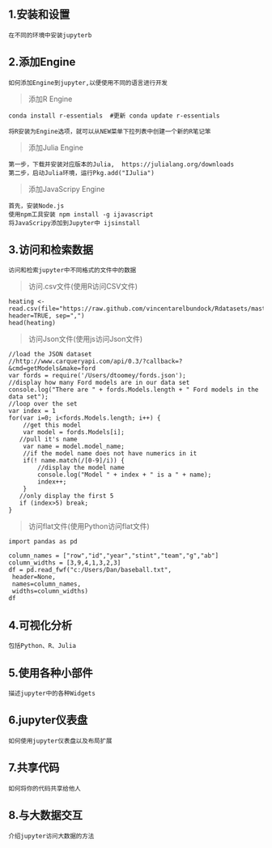 1.安装和设置  
--
```  
在不同的环境中安装jupyterb  
```  
2.添加Engine  
--  

```  
如何添加Engine到jupyter,以便使用不同的语言进行开发  
```  
>添加R Engine  
```  
conda install r-essentials  #更新 conda update r-essentials  
```  
```  
将R安装为Engine选项，就可以从NEW菜单下拉列表中创建一个新的R笔记笨  
```  
>添加Julia Engine  
```  
第一步，下载并安装对应版本的Julia,  https://julialang.org/downloads  
第二步，启动Julia环境，运行Pkg.add("IJulia")  
```  
>添加JavaScripy Engine  
```  
首先，安装Node.js  
使用npm工具安装 npm install -g ijavascript  
将JavaScripy添加到Jupyter中 ijsinstall  
```  
3.访问和检索数据  
--  
```
访问和检索jupyter中不同格式的文件中的数据  
```  
>访问.csv文件(使用R访问CSV文件)  
```  
heating <- read.csv(file="https://raw.github.com/vincentarelbundock/Rdatasets/master/csv/Ecdat/Heating.csv", header=TRUE, sep=",")  
head(heating)  
``` 
>访问Json文件(使用js访问Json文件)  
```  
//load the JSON dataset
//http://www.carqueryapi.com/api/0.3/?callback=?&cmd=getModels&make=ford
var fords = require('/Users/dtoomey/fords.json');
//display how many Ford models are in our data set
console.log("There are " + fords.Models.length + " Ford models in the data set");
//loop over the set
var index = 1
for(var i=0; i<fords.Models.length; i++) {
    //get this model
    var model = fords.Models[i];
   //pull it's name
    var name = model.model_name;
    //if the model name does not have numerics in it
    if(! name.match(/[0-9]/i)) {
        //display the model name
        console.log("Model " + index + " is a " + name);
        index++;
    }
   //only display the first 5
   if (index>5) break;
}
```  
>访问flat文件(使用Python访问flat文件)  
```  
import pandas as pd

column_names = ["row","id","year","stint","team","g","ab"]
column_widths = [3,9,4,1,3,2,3]
df = pd.read_fwf("c:/Users/Dan/baseball.txt",
 header=None,
 names=column_names,
 widths=column_widths)
df
```  
4.可视化分析  
--  
```  
包括Python、R、Julia  
```
5.使用各种小部件  
--  
```  
描述jupyter中的各种Widgets  
```
6.jupyter仪表盘  
--  
```  
如何使用jupyter仪表盘以及布局扩展  
```  
7.共享代码  
--  
```  
如何将你的代码共享给他人  
```  
8.与大数据交互  
--  
```  
介绍jupyter访问大数据的方法  
```  
